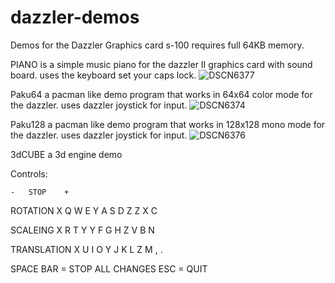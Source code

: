 # dazzler-demos
Demos for the Dazzler Graphics card s-100 requires full 64KB memory.

PIANO is a simple music piano for the dazzler II graphics card with sound board. 
uses the keyboard set your caps lock.
![DSCN6377](https://github.com/user-attachments/assets/2a19aa70-50e3-4426-a6df-ccf911c251b7)


Paku64 a pacman like demo program that works in 64x64 color mode for the dazzler. uses dazzler joystick for input.
![DSCN6374](https://github.com/user-attachments/assets/17534cd6-5281-4227-ba2d-7c83a974e4d4)

Paku128 a pacman like demo program that works in 128x128 mono mode for the dazzler. uses dazzler joystick for input.
![DSCN6376](https://github.com/user-attachments/assets/3e9f7ad0-e28f-4449-821d-7123282c84f3)

3dCUBE a 3d engine demo

Controls:

	-	STOP	+

 ROTATION
X		Q	W	E
Y		A	S	D
Z		Z	X	C

 SCALEING
X		R	T	Y
Y		F	G	H
Z		V	B	N

 TRANSLATION
X		U	I	O
Y		J	K	L
Z		M	,	.

SPACE BAR	=	STOP ALL CHANGES
ESC		=	QUIT
